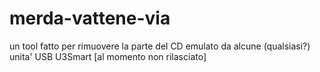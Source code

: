 # merda-vattene-via
un tool fatto per rimuovere la parte del CD emulato da alcune (qualsiasi?) unita' USB U3Smart
[al momento non rilasciato]
